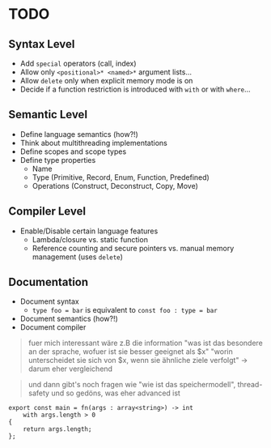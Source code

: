 # TODO

## Syntax Level
- Add `special` operators (call, index)
- Allow only `<positional>* <named>*` argument lists...
- Allow `delete` only when explicit memory mode is on
- Decide if a function restriction is introduced with `with` or with `where`...

## Semantic Level
- Define language semantics (how?!)
- Think about multithreading implementations
- Define scopes and scope types
- Define type properties
	- Name
	- Type (Primitive, Record, Enum, Function, Predefined)
	- Operations (Construct, Deconstruct, Copy, Move)

## Compiler Level
- Enable/Disable certain language features
	- Lambda/closure vs. static function
	- Reference counting and secure pointers vs. manual memory management (uses `delete`)

## Documentation
- Document syntax
	- `type foo = bar` is equivalent to `const foo : type = bar`
- Document semantics (how?!)
- Document compiler

> fuer mich interessant wäre z.B die information "was ist das besondere an der sprache, wofuer ist sie besser geeignet als $x"
> "worin unterscheidet sie sich von $x, wenn sie ähnliche ziele verfolgt"
> -> darum eher vergleichend

> und dann gibt's noch fragen wie "wie ist das speichermodell", thread-safety und so gedöns, was eher advanced ist
	
```
export const main = fn(args : array<string>) -> int
	with args.length > 0
{
	return args.length;
};
```